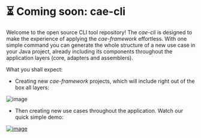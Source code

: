 # ⏳ Coming soon: cae-cli
Welcome to the open source CLI tool repository! The _cae-cli_ is designed to make the experience of applying the _cae-framework_ effortless. With one simple command you can generate the whole structure of a new use case in your Java project, already including its components throughout the application layers (core, adapters and assemblers).

What you shall expect:

- Creating new _cae-framework_ projects, which will include right out of the box all layers:

![image](https://github.com/clean-arch-enablers-project/cae-cli/assets/60593328/e21f9611-39dc-4ca7-9acc-f01d16997fee)

- Then creating new use cases throughout the application. Watch our quick simple demo:

[![image](https://github.com/clean-arch-enablers-project/cae-cli/assets/60593328/28a87fbb-ab1c-4c99-9950-9c5a7340fcbe)](https://www.youtube.com/watch?v=GCtWKd08ggY)


